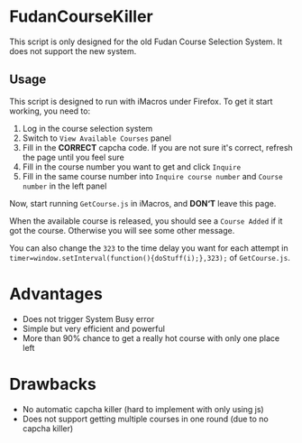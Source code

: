 # FudanCourseKiller

This script is only designed for the old Fudan Course Selection System. It does not support the new system.

## Usage

This script is designed to run with iMacros under Firefox. To get it start working, you need to:

1.  Log in the course selection system
2.  Switch to `View Available Courses` panel
3.  Fill in the __CORRECT__ capcha code. If you are not sure it's correct, refresh the page until you feel sure
4.  Fill in the course number you want to get and click `Inquire`
5.  Fill in the same course number into `Inquire course number` and `Course number` in the left panel

Now, start running `GetCourse.js` in iMacros, and __DON‘T__ leave this page.

When the available course is released, you should see a `Course Added` if it got the course. Otherwise you will see some other message.

You can also change the `323` to the time delay you want for each attempt in `timer=window.setInterval(function(){doStuff(i);},323);` of `GetCourse.js`.

# Advantages

-  Does not trigger System Busy error
-  Simple but very efficient and powerful
-  More than 90% chance to get a really hot course with only one place left

# Drawbacks

-  No automatic capcha killer (hard to implement with only using js)
-  Does not support getting multiple courses in one round (due to no capcha killer)
